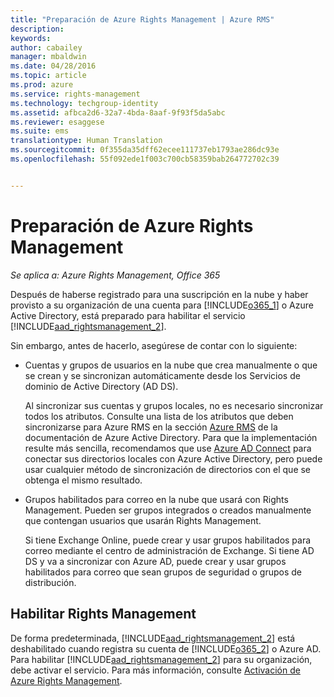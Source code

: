 ```yaml
---
title: "Preparación de Azure Rights Management | Azure RMS"
description: 
keywords: 
author: cabailey
manager: mbaldwin
ms.date: 04/28/2016
ms.topic: article
ms.prod: azure
ms.service: rights-management
ms.technology: techgroup-identity
ms.assetid: afbca2d6-32a7-4bda-8aaf-9f93f5da5abc
ms.reviewer: esaggese
ms.suite: ems
translationtype: Human Translation
ms.sourcegitcommit: 0f355da35dff62ecee111737eb1793ae286dc93e
ms.openlocfilehash: 55f092ede1f003c700cb58359bab264772702c39


---
```


# Preparación de Azure Rights Management

*Se aplica a: Azure Rights Management, Office 365*

Después de haberse registrado para una suscripción en la nube y haber provisto a su organización de una cuenta para [!INCLUDE[o365_1](../includes/o365_1_md.md)] o Azure Active Directory, está preparado para habilitar el servicio [!INCLUDE[aad_rightsmanagement_2](../includes/aad_rightsmanagement_2_md.md)].

Sin embargo, antes de hacerlo, asegúrese de contar con lo siguiente:

-   Cuentas y grupos de usuarios en la nube que crea manualmente o que se crean y se sincronizan automáticamente desde los Servicios de dominio de Active Directory (AD DS).

    Al sincronizar sus cuentas y grupos locales, no es necesario sincronizar todos los atributos. Consulte una lista de los atributos que deben sincronizarse para Azure RMS en la sección [Azure RMS](/active-directory/active-directory-aadconnectsync-attributes-synchronized#azure-rms) de la documentación de Azure Active Directory. Para que la implementación resulte más sencilla, recomendamos que use [Azure AD Connect](/active-directory/active-directory-aadconnectsync-whatis) para conectar sus directorios locales con Azure Active Directory, pero puede usar cualquier método de sincronización de directorios con el que se obtenga el mismo resultado.

-   Grupos habilitados para correo en la nube que usará con Rights Management. Pueden ser grupos integrados o creados manualmente que contengan usuarios que usarán Rights Management.

    Si tiene Exchange Online, puede crear y usar grupos habilitados para correo mediante el centro de administración de Exchange. Si tiene AD DS y va a sincronizar con Azure AD, puede crear y usar grupos habilitados para correo que sean grupos de seguridad o grupos de distribución.

## Habilitar Rights Management
De forma predeterminada, [!INCLUDE[aad_rightsmanagement_2](../includes/aad_rightsmanagement_2_md.md)] está deshabilitado cuando registra su cuenta de [!INCLUDE[o365_2](../includes/o365_2_md.md)] o Azure AD. Para habilitar [!INCLUDE[aad_rightsmanagement_2](../includes/aad_rightsmanagement_2_md.md)] para su organización, debe activar el servicio. Para más información, consulte [Activación de Azure Rights Management](../deploy-use/activate-service.md).






<!--HONumber=Jul16_HO3-->


